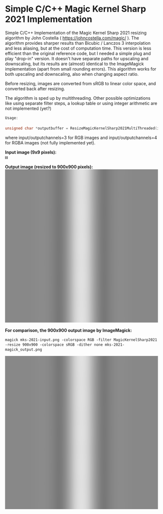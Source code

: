 # Simple C/C++ Magic Kernel Sharp 2021 Implementation
Simple C/C++ Implementation of the Magic Kernel Sharp 2021 resizing algorithm by John Costella ( https://johncostella.com/magic/ ). The algorithm provides sharper results than Bicubic / Lanczos 3 interpolation and less aliasing, but at the cost of computation time. This version is less efficient than the original reference code, but I needed a simple plug and play "drop-in" version. It doesn't have separate paths for upscaling and downscaling, but its results are (almost) identical to the ImageMagick implementation (apart from small rounding errors). This algorithm works for both upscaling and downscaling, also when changing aspect ratio.

Before resizing, images are converted from sRGB to linear color space, and converted back after resizing.

The algorithm is sped up by multithreading. Other possible optimizations like using separate filter steps, a lookup table or using integer arithmetic are not implemented (yet?)

```C++
Usage:

unsigned char *outputbuffer = ResizeMagicKernelSharp2021MultiThreaded(inputbuffer, inputwidth, inputheight, inputchannels, outputwidth, outputheight, outputchannels, nrofthreads);
```

where input/outputchannels=3 for RGB images and input/outputchannels=4 for RGBA images (not fully implemented yet).

**Input image (9x9 pixels):**<BR>
![Input](https://github.com/Viddeleer/Image-Processing/blob/main/MagicKernelSharp2021/images/mks-2021-input.png)

**Output image (resized to 900x900 pixels):**<BR>
![Output](https://github.com/Viddeleer/Image-Processing/blob/main/MagicKernelSharp2021/images/mks-2021-output.PNG)

**For comparison, the 900x900 output image by ImageMagick:**<BR>
```
magick mks-2021-input.png -colorspace RGB -filter MagicKernelSharp2021 -resize 900x900 -colorspace sRGB -dither none mks-2021-magick_output.png
```

![Output](https://github.com/Viddeleer/Image-Processing/blob/main/MagicKernelSharp2021/images/mks-2021-magick_output.png)
